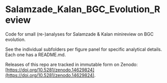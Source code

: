 # Salamzade_Kalan_BGC_Evolution_Review

Code for small (re-)analyses for Salamzade &amp; Kalan minireview on BGC evolution.

See the individual subfolders per figure panel for specific analytical details. Each one has a README.md.

Releases of this repo are tracked in immutable form on Zenodo: [https://doi.org/10.5281/zenodo.14629824](https://doi.org/10.5281/zenodo.14629824).
